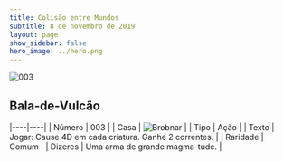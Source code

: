 ```yaml
---
title: Colisão entre Mundos
subtitle: 8 de novembro de 2019
layout: page
show_sidebar: false
hero_image: ../hero.png
---
```


![003](https://cdn.keyforgegame.com/media/card_front/pt/452_003_CXJ7GRMXMRFP_pt.png)

## Bala-de-Vulcão

|----|----|
| Número | 003 |
| Casa | ![Brobnar](https://archonarcana.com/images/thumb/e/e0/Brobnar.png/22px-Brobnar.png "Brobnar") |
| Tipo | Ação |
| Texto | Jogar: Cause 4D em cada criatura. Ganhe 2 correntes. |
| Raridade | Comum |
| Dizeres | Uma arma de grande magma-tude. |
